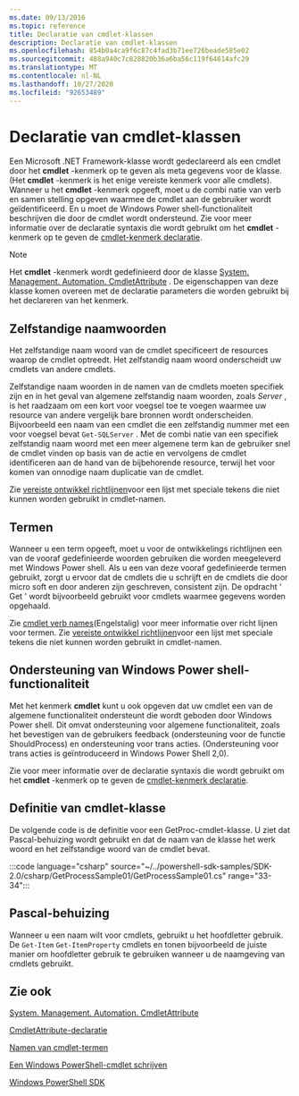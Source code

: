 ```yaml
---
ms.date: 09/13/2016
ms.topic: reference
title: Declaratie van cmdlet-klassen
description: Declaratie van cmdlet-klassen
ms.openlocfilehash: 854b0a4ca9f6c87c4fad3b71ee726beade585e02
ms.sourcegitcommit: 488a940c7c828820b36a6ba56c119f64614afc29
ms.translationtype: MT
ms.contentlocale: nl-NL
ms.lasthandoff: 10/27/2020
ms.locfileid: "92653489"
---
```

# <a name="cmdlet-class-declaration"></a>Declaratie van cmdlet-klassen

Een Microsoft .NET Framework-klasse wordt gedeclareerd als een cmdlet door het **cmdlet** -kenmerk op te geven als meta gegevens voor de klasse. (Het **cmdlet** -kenmerk is het enige vereiste kenmerk voor alle cmdlets).
Wanneer u het **cmdlet** -kenmerk opgeeft, moet u de combi natie van verb en samen stelling opgeven waarmee de cmdlet aan de gebruiker wordt geïdentificeerd. En u moet de Windows Power shell-functionaliteit beschrijven die door de cmdlet wordt ondersteund. Zie voor meer informatie over de declaratie syntaxis die wordt gebruikt om het **cmdlet** -kenmerk op te geven de [cmdlet-kenmerk declaratie](./cmdlet-attribute-declaration.md).

> [!NOTE]
> Het **cmdlet** -kenmerk wordt gedefinieerd door de klasse [System. Management. Automation. CmdletAttribute](/dotnet/api/System.Management.Automation.CmdletAttribute) . De eigenschappen van deze klasse komen overeen met de declaratie parameters die worden gebruikt bij het declareren van het kenmerk.

## <a name="nouns"></a>Zelfstandige naamwoorden

Het zelfstandige naam woord van de cmdlet specificeert de resources waarop de cmdlet optreedt. Het zelfstandig naam woord onderscheidt uw cmdlets van andere cmdlets.

Zelfstandige naam woorden in de namen van de cmdlets moeten specifiek zijn en in het geval van algemene zelfstandig naam woorden, zoals *Server* , is het raadzaam om een kort voor voegsel toe te voegen waarmee uw resource van andere vergelijk bare bronnen wordt onderscheiden. Bijvoorbeeld een naam van een cmdlet die een zelfstandig nummer met een voor voegsel bevat `Get-SQLServer` . Met de combi natie van een specifiek zelfstandig naam woord met een meer algemene term kan de gebruiker snel de cmdlet vinden op basis van de actie en vervolgens de cmdlet identificeren aan de hand van de bijbehorende resource, terwijl het voor komen van onnodige naam duplicatie van de cmdlet.

Zie [vereiste ontwikkel richtlijnen](./required-development-guidelines.md)voor een lijst met speciale tekens die niet kunnen worden gebruikt in cmdlet-namen.

## <a name="verbs"></a>Termen

Wanneer u een term opgeeft, moet u voor de ontwikkelings richtlijnen een van de vooraf gedefinieerde woorden gebruiken die worden meegeleverd met Windows Power shell. Als u een van deze vooraf gedefinieerde termen gebruikt, zorgt u ervoor dat de cmdlets die u schrijft en de cmdlets die door micro soft en door anderen zijn geschreven, consistent zijn. De opdracht ' Get ' wordt bijvoorbeeld gebruikt voor cmdlets waarmee gegevens worden opgehaald.

Zie [cmdlet verb names](./approved-verbs-for-windows-powershell-commands.md)(Engelstalig) voor meer informatie over richt lijnen voor termen. Zie [vereiste ontwikkel richtlijnen](./required-development-guidelines.md)voor een lijst met speciale tekens die niet kunnen worden gebruikt in cmdlet-namen.

## <a name="supporting-windows-powershell-functionality"></a>Ondersteuning van Windows Power shell-functionaliteit

Met het kenmerk **cmdlet** kunt u ook opgeven dat uw cmdlet een van de algemene functionaliteit ondersteunt die wordt geboden door Windows Power shell. Dit omvat ondersteuning voor algemene functionaliteit, zoals het bevestigen van de gebruikers feedback (ondersteuning voor de functie ShouldProcess) en ondersteuning voor trans acties. (Ondersteuning voor trans acties is geïntroduceerd in Windows Power Shell 2,0).

Zie voor meer informatie over de declaratie syntaxis die wordt gebruikt om het **cmdlet** -kenmerk op te geven de [cmdlet-kenmerk declaratie](./cmdlet-attribute-declaration.md).

## <a name="cmdlet-class-definition"></a>Definitie van cmdlet-klasse

De volgende code is de definitie voor een GetProc-cmdlet-klasse. U ziet dat Pascal-behuizing wordt gebruikt en dat de naam van de klasse het werk woord en het zelfstandige woord van de cmdlet bevat.

:::code language="csharp" source="~/../powershell-sdk-samples/SDK-2.0/csharp/GetProcessSample01/GetProcessSample01.cs" range="33-34":::

## <a name="pascal-casing"></a>Pascal-behuizing

Wanneer u een naam wilt voor cmdlets, gebruikt u het hoofdletter gebruik. De `Get-Item` `Get-ItemProperty` cmdlets en tonen bijvoorbeeld de juiste manier om hoofdletter gebruik te gebruiken wanneer u de naamgeving van cmdlets gebruikt.

## <a name="see-also"></a>Zie ook

[System. Management. Automation. CmdletAttribute](/dotnet/api/System.Management.Automation.CmdletAttribute)

[CmdletAttribute-declaratie](./cmdlet-attribute-declaration.md)

[Namen van cmdlet-termen](./approved-verbs-for-windows-powershell-commands.md)

[Een Windows PowerShell-cmdlet schrijven](./writing-a-windows-powershell-cmdlet.md)

[Windows PowerShell SDK](../windows-powershell-reference.md)
